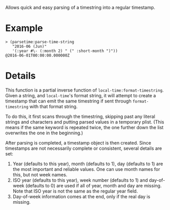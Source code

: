 Allows quick and easy parsing of a timestring into a regular timestamp.

# Example #

    > (parsetime:parse-time-string
       "2016-06 (Jun)"
       '(:year #\- (:month 2) " (" :short-month ")"))
    @2016-06-01T00:00:00.000000Z

# Details #
This function is a partial inverse function of `local-time:format-timestring`.
Given a string, and `local-time`'s format string,
it will attempt to create a timestamp that can emit the same timestring
if sent through `format-timestring` with that format string.

To do this, it first scans through the timestring,
skipping past any literal strings and characters
and putting parsed values in a temporary plist.
(This means if the same keyword is repeated twice,
the one further down the list overwrites the one in the beginning.)

After parsing is completed, a timestamp object is then created.
Since timestamps are not necessarily complete or consistent,
several details are set:

1. Year (defaults to this year), month (defaults to 1), day (defaults to 1)
   are the most important and reliable values.
   One can use month names for this, but not week names.
2. ISO year (defaults to this year), week number (defaults to 1)
   and day-of-week (defaults to 0) are used if all of year, month and day
   are missing. Note that ISO year is not the same as the regular year field.
3. Day-of-week information comes at the end, only if the real day is missing.
